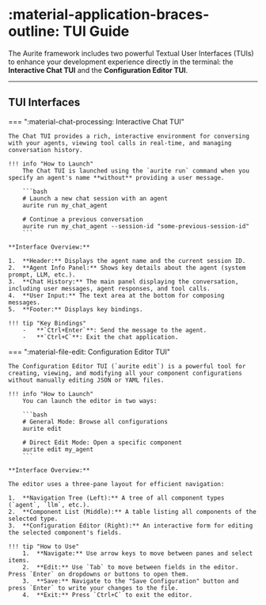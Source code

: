 # :material-application-braces-outline: TUI Guide

The Aurite framework includes two powerful Textual User Interfaces (TUIs) to enhance your development experience directly in the terminal: the **Interactive Chat TUI** and the **Configuration Editor TUI**.

---

## TUI Interfaces

=== ":material-chat-processing: Interactive Chat TUI"

    The Chat TUI provides a rich, interactive environment for conversing with your agents, viewing tool calls in real-time, and managing conversation history.

    !!! info "How to Launch"
        The Chat TUI is launched using the `aurite run` command when you specify an agent's name **without** providing a user message.

        ```bash
        # Launch a new chat session with an agent
        aurite run my_chat_agent

        # Continue a previous conversation
        aurite run my_chat_agent --session-id "some-previous-session-id"
        ```

    **Interface Overview:**

    1.  **Header:** Displays the agent name and the current session ID.
    2.  **Agent Info Panel:** Shows key details about the agent (system prompt, LLM, etc.).
    3.  **Chat History:** The main panel displaying the conversation, including user messages, agent responses, and tool calls.
    4.  **User Input:** The text area at the bottom for composing messages.
    5.  **Footer:** Displays key bindings.

    !!! tip "Key Bindings"
        -   **`Ctrl+Enter`**: Send the message to the agent.
        -   **`Ctrl+C`**: Exit the chat application.

=== ":material-file-edit: Configuration Editor TUI"

    The Configuration Editor TUI (`aurite edit`) is a powerful tool for creating, viewing, and modifying all your component configurations without manually editing JSON or YAML files.

    !!! info "How to Launch"
        You can launch the editor in two ways:

        ```bash
        # General Mode: Browse all configurations
        aurite edit

        # Direct Edit Mode: Open a specific component
        aurite edit my_agent
        ```

    **Interface Overview:**

    The editor uses a three-pane layout for efficient navigation:

    1.  **Navigation Tree (Left):** A tree of all component types (`agent`, `llm`, etc.).
    2.  **Component List (Middle):** A table listing all components of the selected type.
    3.  **Configuration Editor (Right):** An interactive form for editing the selected component's fields.

    !!! tip "How to Use"
        1.  **Navigate:** Use arrow keys to move between panes and select items.
        2.  **Edit:** Use `Tab` to move between fields in the editor. Press `Enter` on dropdowns or buttons to open them.
        3.  **Save:** Navigate to the "Save Configuration" button and press `Enter` to write your changes to the file.
        4.  **Exit:** Press `Ctrl+C` to exit the editor.
